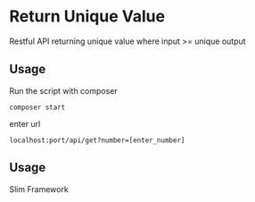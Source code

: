 # Return Unique Value

Restful API returning unique value where input >= unique output

## Usage

Run the script with composer

	composer start

enter url
	
	localhost:port/api/get?number=[enter_number]
	

## Usage
Slim Framework
